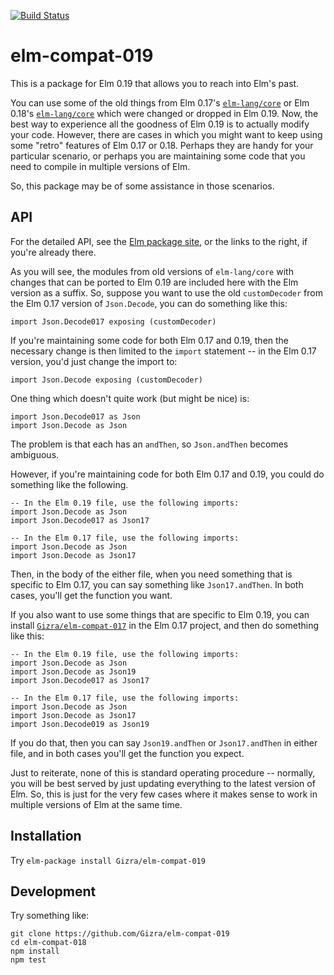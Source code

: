 [![Build Status](https://travis-ci.org/Gizra/elm-compat-019.svg?branch=master)](https://travis-ci.org/Gizra/elm-compat-019)

# elm-compat-019

This is a package for Elm 0.19 that allows you to reach into Elm's past.

You can use some of the old things from Elm 0.17's
[`elm-lang/core`](http://package.elm-lang.org/packages/elm-lang/core/4.0.0)
or Elm 0.18's [`elm-lang/core`](http://package.elm-lang.org/packages/elm-lang/core/5.1.1)
which were changed or dropped in Elm 0.19. Now, the best way to experience all
the goodness of Elm 0.19 is to actually modify your code. However, there are
cases in which you might want to keep using some "retro" features of Elm 0.17
or 0.18.  Perhaps they are handy for your particular scenario, or perhaps you
are maintaining some code that you need to compile in multiple versions of Elm.

So, this package may be of some assistance in those scenarios.

## API

For the detailed API, see the
[Elm package site](http://package.elm-lang.org/packages/Gizra/elm-compat-018/latest),
or the links to the right, if you're already there.

As you will see, the modules from old versions of `elm-lang/core` with changes
that can be ported to Elm 0.19 are included here with the Elm version as a
suffix. So, suppose you want to use the old `customDecoder` from the Elm 0.17
version of `Json.Decode`, you can do something like this:

    import Json.Decode017 exposing (customDecoder)

If you're maintaining some code for both Elm 0.17 and 0.19, then the necessary
change is then limited to the `import` statement -- in the Elm 0.17 version,
you'd just change the import to:

    import Json.Decode exposing (customDecoder)

One thing which doesn't quite work (but might be nice) is:

    import Json.Decode017 as Json
    import Json.Decode as Json

The problem is that each has an `andThen`, so `Json.andThen` becomes ambiguous.

However, if you're maintaining code for both Elm 0.17 and 0.19, you could do
something like the following.

    -- In the Elm 0.19 file, use the following imports:
    import Json.Decode as Json
    import Json.Decode017 as Json17

    -- In the Elm 0.17 file, use the following imports:
    import Json.Decode as Json
    import Json.Decode as Json17

Then, in the body of the either file, when you need something that is specific
to Elm 0.17, you can say something like `Json17.andThen`. In both cases, you'll
get the function you want.

If you also want to use some things that are specific to Elm 0.19, you can
install [`Gizra/elm-compat-017`](http://package.elm-lang.org/packages/Gizra/elm-compat-017/latest)
in the Elm 0.17 project, and then do something like this:

    -- In the Elm 0.19 file, use the following imports:
    import Json.Decode as Json
    import Json.Decode as Json19
    import Json.Decode017 as Json17

    -- In the Elm 0.17 file, use the following imports:
    import Json.Decode as Json
    import Json.Decode as Json17
    import Json.Decode019 as Json19

If you do that, then you can say `Json19.andThen` or `Json17.andThen` in either
file, and in both cases you'll get the function you expect.

Just to reiterate, none of this is standard operating procedure -- normally,
you will be best served by just updating everything to the latest version of
Elm.  So, this is just for the very few cases where it makes sense to work in
multiple versions of Elm at the same time.

## Installation

Try `elm-package install Gizra/elm-compat-019`

## Development

Try something like:

    git clone https://github.com/Gizra/elm-compat-019
    cd elm-compat-018
    npm install
    npm test

